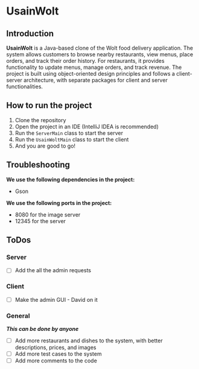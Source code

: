 # UsainWolt

## Introduction
**UsainWolt** is a Java-based clone of the Wolt food delivery application. The system allows customers to browse nearby restaurants, view menus, place orders, and track their order history. For restaurants, it provides functionality to update menus, manage orders, and track revenue. The project is built using object-oriented design principles and follows a client-server architecture, with separate packages for client and server functionalities.

## How to run the project
1. Clone the repository
2. Open the project in an IDE (IntelliJ IDEA is recommended)
3. Run the `ServerMain` class to start the server
4. Run the `UsainWoltMain` class to start the client
5. And you are good to go!

## Troubleshooting
**We use the following dependencies in the project:**
- Gson

**We use the following ports in the project:**
- 8080 for the image server
- 12345 for the server

## ToDos
### Server
- [ ] Add the all the admin requests

### Client
- [ ] Make the admin GUI - David on it

### General
***This can be done by anyone***
- [ ] Add more restaurants and dishes to the system, with better descriptions, prices, and images
- [ ] Add more test cases to the system
- [ ] Add more comments to the code